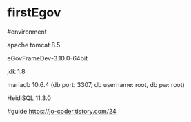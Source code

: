 # firstEgov

#environment

apache tomcat 8.5

eGovFrameDev-3.10.0-64bit

jdk 1.8

mariadb 10.6.4 (db port: 3307, db username: root, db pw: root)

HeidiSQL 11.3.0


#guide
https://jo-coder.tistory.com/24
